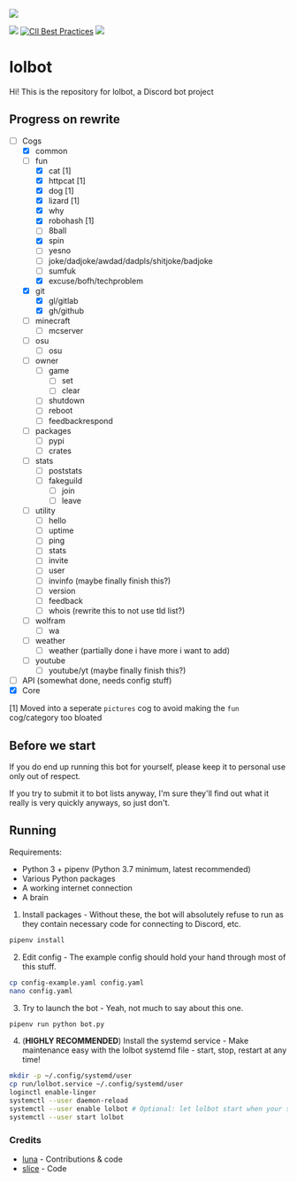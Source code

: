 ![](https://i-made.theworstme.me/ea0ad4.png)

[![](https://img.shields.io/discord/307640404071677962.svg)](https://discord.gg/PEW4wx9) [![CII Best Practices](https://bestpractices.coreinfrastructure.org/projects/772/badge)](https://bestpractices.coreinfrastructure.org/projects/772)
[![](https://img.shields.io/badge/add%20bot-official%20instance-blue.svg)](https://discordapp.com/api/oauth2/authorize?client_id=272549225454239744&scope=bot&permissions=0)

# lolbot
Hi! This is the repository for lolbot, a Discord bot project

## Progress on rewrite
- [ ] Cogs
    - [x] common
    - [ ] fun
        - [x] cat [1]
        - [x] httpcat [1]
        - [x] dog [1]
        - [x] lizard [1]
        - [x] why
        - [x] robohash [1]
        - [ ] 8ball
        - [x] spin
        - [ ] yesno
        - [ ] joke/dadjoke/awdad/dadpls/shitjoke/badjoke
        - [ ] sumfuk
        - [x] excuse/bofh/techproblem
    - [x] git
        - [x] gl/gitlab
        - [x] gh/github
    - [ ] minecraft
        - [ ] mcserver
    - [ ] osu
        - [ ] osu
    - [ ] owner
        - [ ] game
            - [ ] set
            - [ ] clear
        - [ ] shutdown
        - [ ] reboot
        - [ ] feedbackrespond
    - [ ] packages
        - [ ] pypi
        - [ ] crates
    - [ ] stats
        - [ ] poststats
        - [ ] fakeguild
            - [ ] join
            - [ ] leave
    - [ ] utility
        - [ ] hello
        - [ ] uptime
        - [ ] ping
        - [ ] stats
        - [ ] invite
        - [ ] user
        - [ ] invinfo (maybe finally finish this?)
        - [ ] version
        - [ ] feedback
        - [ ] whois (rewrite this to not use tld list?)
    - [ ] wolfram
        - [ ] wa
    - [ ] weather
        - [ ] weather (partially done i have more i want to add)
    - [ ] youtube
        - [ ] youtube/yt (maybe finally finish this?)
- [ ] API (somewhat done, needs config stuff)
- [x] Core

[1] Moved into a seperate `pictures` cog to avoid making the `fun` cog/category too bloated

## Before we start
If you do end up running this bot for yourself, please keep it to personal use only out of respect.

If you try to submit it to bot lists anyway, I'm sure they'll find out what it really is very quickly anyways, so just don't.

## Running
Requirements:
- Python 3 + pipenv (Python 3.7 minimum, latest recommended)
- Various Python packages
- A working internet connection
- A brain

1. Install packages - Without these, the bot will absolutely refuse to run as they contain necessary code for connecting to Discord, etc.
```bash
pipenv install
```

2. Edit config - The example config should hold your hand through most of this stuff.
```bash
cp config-example.yaml config.yaml
nano config.yaml
```

3. Try to launch the bot - Yeah, not much to say about this one.
```bash
pipenv run python bot.py
```

4. (**HIGHLY RECOMMENDED**) Install the systemd service - Make maintenance easy with the lolbot systemd file - start, stop, restart at any time!
```bash
mkdir -p ~/.config/systemd/user
cp run/lolbot.service ~/.config/systemd/user
loginctl enable-linger
systemctl --user daemon-reload
systemctl --user enable lolbot # Optional: let lolbot start when your system does
systemctl --user start lolbot
```

### Credits
- [luna](https://github.com/lun-4) - Contributions & code
- [slice](https://github.com/slice) - Code
